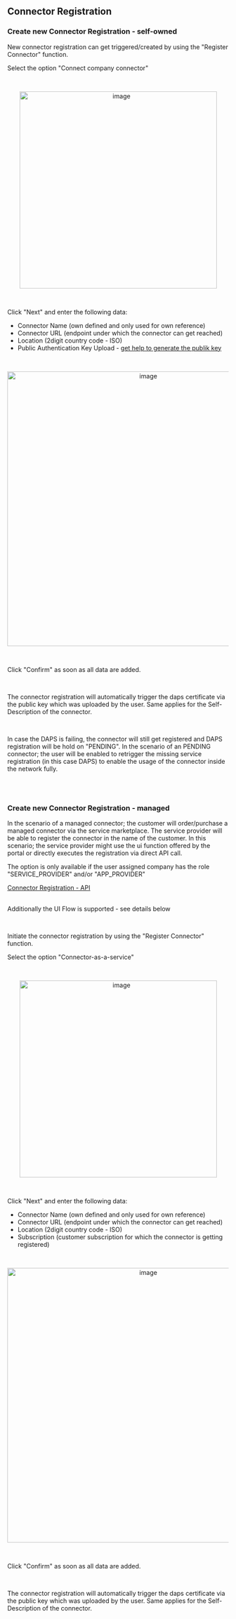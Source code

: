 ## Connector Registration

### Create new Connector Registration - self-owned

New connector registration can get triggered/created by using the "Register Connector" function.

Select the option "Connect company connector"

<br>
<p align="center">
<img width="449" alt="image" src="https://user-images.githubusercontent.com/94133633/220201285-613fd935-7269-4ecc-87af-a14fc112930d.png">
</p>
<br>

Click "Next" and enter the following data:
* Connector Name (own defined and only used for own reference)
* Connector URL (endpoint under which the connector can get reached)
* Location (2digit country code - ISO)
* Public Authentication Key Upload - [get help to generate the publik key](./07.%20FAQ.md#whats-a-public-key-and-how-do-i-create-the-public-key)

<br>
<p align="center">
<img width="626" alt="image" src="https://user-images.githubusercontent.com/94133633/220201617-1e1bb67f-40ae-4f0c-a030-c161cb9f5561.png">
</p>
<br>

Click "Confirm" as soon as all data are added.

<br>

The connector registration will automatically trigger the daps certificate via the public key which was uploaded by the user. Same applies for the Self-Description of the connector.

<br>

In case the DAPS is failing, the connector will still get registered and DAPS registration will be hold on "PENDING". In the scenario of an PENDING connector; the user will be enabled to retrigger the missing service registration (in this case DAPS) to enable the usage of the connector inside the network fully.

<br>
<br>

### Create new Connector Registration - managed 

In the scenario of a managed connector; the customer will order/purchase a managed connector via the service marketplace.
The service provider will be able to register the connector in the name of the customer. In this scenario; the service provider might use the ui function offered by the portal or directly executes the registration via direct API call.

The option is only available if the user assigned company has the role "SERVICE_PROVIDER" and/or "APP_PROVIDER"

[Connector Registration - API](./06.%20OpenAPI.md)
<br>
<br>

Additionally the UI Flow is supported - see details below

<br>

Initiate the connector registration by using the "Register Connector" function.

Select the option "Connector-as-a-service"

<br>
<p align="center">
<img width="449" alt="image" src="https://user-images.githubusercontent.com/94133633/220202838-125a6492-ca8e-4750-abec-d0326f1214f4.png">
</p>
<br>


Click "Next" and enter the following data:
* Connector Name (own defined and only used for own reference)
* Connector URL (endpoint under which the connector can get reached)
* Location (2digit country code - ISO)
* Subscription (customer subscription for which the connector is getting registered)

<br>
<p align="center">
<img width="626" alt="image" src="https://github.com/catenax-ng/tx-portal-assets/assets/94133633/1f98306c-a623-46d8-ab8f-d2e8a44fb523">
</p>
<br>

Click "Confirm" as soon as all data are added.

<br>

The connector registration will automatically trigger the daps certificate via the public key which was uploaded by the user. Same applies for the Self-Description of the connector.

<br>
<br>

